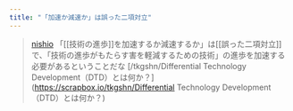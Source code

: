 ```yaml
---
title: "「加速か減速か」は誤った二項対立"
---
```


> [nishio](https://x.com/nishio/status/1736138292456984754) 「[[技術の進歩]]を加速するか減速するか」は[[誤った二項対立]]で、「技術の進歩がもたらす害を軽減するための技術」の進歩を加速する必要があるということだな
[/tkgshn/Differential Technology Development（DTD）とは何か？](https://scrapbox.io/tkgshn/Differential Technology Development（DTD）とは何か？)

